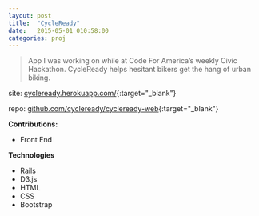 ```yaml
---
layout: post
title:  "CycleReady"
date:   2015-05-01 010:58:00
categories: proj
---
```

> App I was working on while at Code For America’s weekly Civic Hackathon. CycleReady helps hesitant bikers get the hang of urban biking.


site: [cycleready.herokuapp.com/](http://cycleready.herokuapp.com/){:target="_blank"}


repo: [github.com/cycleready/cycleready-web](https://github.com/cycleready/cycleready-web){:target="_blank"}

**Contributions:**

- Front End

**Technologies**

- Rails
- D3.js
- HTML
- CSS
- Bootstrap
